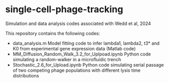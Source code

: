 # single-cell-phage-tracking
Simulation and data analysis codes associated with Wedd et al, 2024

This repository contains the following codes:
- data_analysis.m Model fitting code to infer lambda1, lambda2, t3* and K0 from experimental gene expression data (Matlab code)
- MM_Diffusion_Random_Walk_3.2_for_Uplpoad.ipynb Python code simulating a random-walker in a microfluidic trench
- Stochastic_2.6_for_Upload.ipynb Python code simulating serial passage of two competing phage populations with different lysis time distributions

